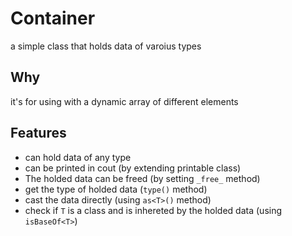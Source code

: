 # Container

a simple class that holds data of varoius types

##  Why
it's for using with a dynamic array of different elements

##  Features
*   can hold data of any type
*   can be printed in cout (by extending printable class)
*   The holded data can be freed (by setting `_free_` method) 
*   get the type of holded data (`type()` method)
*   cast the data directly (using `as<T>()` method)
*   check if `T` is a class and is inhereted by the holded data (using `isBaseOf<T>`)